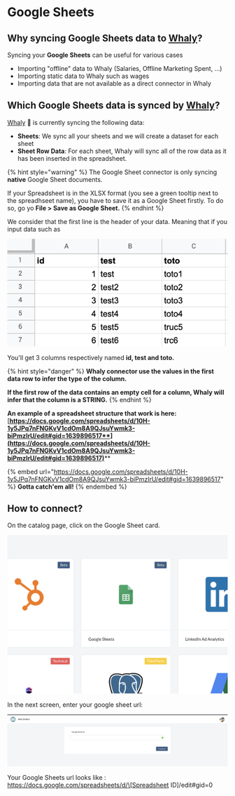 # Google Sheets

## **Why syncing Google Sheets data to** [**Whaly**](https://whaly.io)**?**

Syncing your **Google Sheets** can be useful for various cases

* Importing "offline" data to Whaly (Salaries, Offline Marketing Spent, ...)
* Importing static data to Whaly such as wages
* Importing data that are not available as a direct connector in Whaly

## Which **Google Sheets** data is synced by [Whaly](https://whaly.io)?

[Whaly](https://whaly.io) 🐳 is currently syncing the following data:

* **Sheets**: We sync all your sheets and we will create a dataset for each sheet
* **Sheet Row Data**: For each sheet, Whaly will sync all of the row data as it has been inserted in the spreadsheet.

{% hint style="warning" %}
The Google Sheet connector is only syncing **native** Google Sheet documents.&#x20;

If your Spreadsheet is in the XLSX format (you see a green tooltip next to the spreadhseet name), you have to save it as a Google Sheet firstly. To do so, go yo **File > Save as Google Sheet.**
{% endhint %}

We consider that the first line is the header of your data. Meaning that if you input data such as&#x20;

![](<../../../.gitbook/assets/image (131).png>)

You'll get 3 columns respectively named **id, test and toto.**

{% hint style="danger" %}
**Whaly connector use the values in the first data row to infer the type of the column.**&#x20;

**If the first row of the data contains an empty cell for a column, Whaly will infer that the column is a STRING.**
{% endhint %}

**An example of a spreadsheet structure that work is here:** [**https://docs.google.com/spreadsheets/d/10H-1y5JPq7nFNGKvV1cdOm8A9QJsuYwmk3-biPmzIrU/edit#gid=1639896517**](https://docs.google.com/spreadsheets/d/10H-1y5JPq7nFNGKvV1cdOm8A9QJsuYwmk3-biPmzIrU/edit#gid=1639896517)****

{% embed url="https://docs.google.com/spreadsheets/d/10H-1y5JPq7nFNGKvV1cdOm8A9QJsuYwmk3-biPmzIrU/edit#gid=1639896517" %}
**Gotta catch'em all!**
{% endembed %}

## How to connect?

On the catalog page, click on the Google Sheet card.

![](<../../../.gitbook/assets/image (132).png>)

In the next screen, enter your google sheet url:

![](<../../../.gitbook/assets/image (133).png>)

Your Google Sheets url looks like : https://docs.google.com/spreadsheets/d/\[Spreadsheet ID]/edit#gid=0
